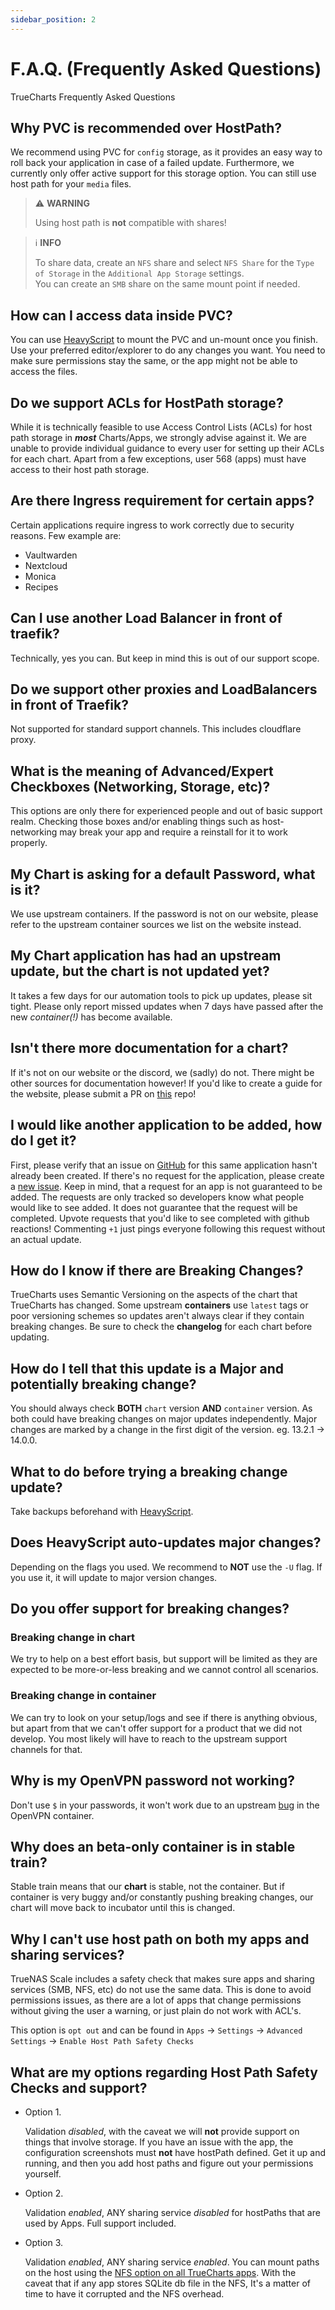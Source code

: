 ```yaml
---
sidebar_position: 2
---
```

# F.A.Q. (Frequently Asked Questions)

TrueCharts Frequently Asked Questions

## Why PVC is recommended over HostPath?

We recommend using PVC for `config` storage, as it provides an easy way to roll back your application in case of a failed update. Furthermore, we currently only offer active support for this storage option. You can still use host path for your `media` files.

> ⚠️ **WARNING**
> 
> Using host path is **not** compatible with shares!

> ℹ️ **INFO**
> 
> To share data, create an `NFS` share and select `NFS Share` for the `Type of Storage` in the `Additional App Storage` settings.  
> You can create an `SMB` share on the same mount point if needed.

## How can I access data inside PVC?

You can use [HeavyScript](https://github.com/Heavybullets8/heavy_script) to mount the PVC and un-mount once you finish.
Use your preferred editor/explorer to do any changes you want.
You need to make sure permissions stay the same, or the app might not be able to access the files.

## Do we support ACLs for HostPath storage?

While it is technically feasible to use Access Control Lists (ACLs) for host path storage in ***most*** Charts/Apps, we strongly advise against it. We are unable to provide individual guidance to every user for setting up their ACLs for each chart. Apart from a few exceptions, user 568 (apps) must have access to their host path storage.

## Are there Ingress requirement for certain apps?

Certain applications require ingress to work correctly due to security reasons.
Few example are:

- Vaultwarden
- Nextcloud
- Monica
- Recipes

## Can I use another Load Balancer in front of traefik?

Technically, yes you can. But keep in mind this is out of our support scope.

## Do we support other proxies and LoadBalancers in front of Traefik?

Not supported for standard support channels. This includes cloudflare proxy.

## What is the meaning of Advanced/Expert Checkboxes (Networking, Storage, etc)?

This options are only there for experienced people and out of basic support realm.
Checking those boxes and/or enabling things such as host-networking may break your app
and require a reinstall for it to work properly.

## My Chart is asking for a default Password, what is it?

We use upstream containers. If the password is not on our website,
please refer to the upstream container sources we list on the website instead.

## My Chart application has had an upstream update, but the chart is not updated yet?

It takes a few days for our automation tools to pick up updates, please sit tight.
Please only report missed updates when 7 days have passed after the new *container(!)* has become available.

## Isn't there more documentation for a chart?

If it's not on our website or the discord, we (sadly) do not.
There might be other sources for documentation however!
If you'd like to create a guide for the website,
please submit a PR on [this](https://github.com/truecharts/website/tree/main/docs/charts) repo!

## I would like another application to be added, how do I get it?

First, please verify that an issue on [GitHub](https://github.com/truecharts/charts)
for this same application hasn't already been created.
If there's no request for the application, please create a
[new issue](https://github.com/truecharts/charts/issues/new?assignees=&labels=New-App&template=app_request.yaml&title=%5BAdd%5D%3A+).
Keep in mind, that a request for an app is not guaranteed to be added. The requests are only
tracked so developers know what people would like to see added. It does not guarantee that the
request will be completed. Upvote requests that you'd like to see completed with github reactions!
Commenting `+1` just pings everyone following this request without an actual update.

## How do I know if there are Breaking Changes?

TrueCharts uses Semantic Versioning on the aspects of the chart that TrueCharts has changed.
Some upstream **containers** use `latest` tags or poor versioning schemes so updates aren't always
 clear if they contain breaking changes. Be sure to check the **changelog** for each chart before updating.

## How do I tell that this update is a Major and potentially breaking change?

You should always check **BOTH** `chart` version **AND** `container` version.
As both could have breaking changes on major updates independently.
Major changes are marked by a change in the first digit of the version. eg. 13.2.1 → 14.0.0.

## What to do before trying a breaking change update?

Take backups beforehand with [HeavyScript](https://github.com/Heavybullets8/heavy_script).

## Does HeavyScript auto-updates major changes?

Depending on the flags you used. We recommend to **NOT** use the `-U` flag.
If you use it, it will update to major version changes.

## Do you offer support for breaking changes?

### Breaking change in chart

We try to help on a best effort basis, but support will be limited as they are
expected to be more-or-less breaking and we cannot control all scenarios.

### Breaking change in container

We can try to look on your setup/logs and see if there is anything obvious,
but apart from that we can't offer support for a product that we did not develop.
You most likely will have to reach to the upstream support channels for that.

## Why is my OpenVPN password not working?

Don't use `$` in your passwords, it won't work due to an upstream
[bug](https://github.com/dperson/openvpn-client/issues/376) in the OpenVPN container.

## Why does an beta-only container is in stable train?

Stable train means that our **chart** is stable, not the container.
But if container is very buggy and/or constantly pushing breaking changes,
our chart will move back to incubator until this is changed.

## Why I can't use host path on both my apps and sharing services?

TrueNAS Scale includes a safety check that makes sure apps and sharing services (SMB, NFS, etc) do not use the same data.
This is done to avoid permissions issues, as there are a lot of apps that change permissions without giving the user a warning,
or just plain do not work with ACL's.

This option is `opt out` and can be found in `Apps` -> `Settings` -> `Advanced Settings` -> `Enable Host Path Safety Checks`

## What are my options regarding Host Path Safety Checks and support?

- Option 1.

  Validation *disabled*, with the caveat we will **not** provide support on things that involve storage.
  If you have an issue with the app, the configuration screenshots must **not** have hostPath defined.
  Get it up and running, and then you add host paths and figure out your permissions yourself.

- Option 2.

  Validation *enabled*, ANY sharing service *disabled* for hostPaths that are used by Apps.
  Full support included.

- Option 3.

  Validation *enabled*, ANY sharing service *enabled*.
  You can mount paths on the host using the [NFS option on all TrueCharts apps](https://truecharts.org/manual/SCALE/guides/nfs-share).
  With the caveat that if any app stores SQLite db file in the NFS, It's a matter of time to have it corrupted
  and the NFS overhead.
